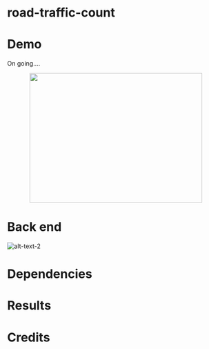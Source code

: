 # road-traffic-count


# Demo
On going....

<p align="center">
  <img width="400" height="300" src="https://github.com/hasibzunair/road-traffic-count/blob/master/images/output.gif">
</p>

# Back end
![alt-text-2](https://github.com/hasibzunair/road-traffic-count/blob/master/images/backgroundSub.gif "title-2")


# Dependencies 
   
# Results

# Credits 
